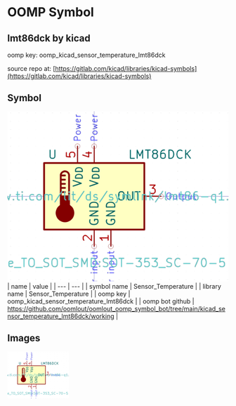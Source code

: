 # OOMP Symbol  
## lmt86dck  by kicad  
  
oomp key: oomp_kicad_sensor_temperature_lmt86dck  
  
source repo at: [https://gitlab.com/kicad/libraries/kicad-symbols](https://gitlab.com/kicad/libraries/kicad-symbols)  
## Symbol  
  
[![working.png](working_600.png)](working.png)  
| name | value | 
| --- | --- | 
| symbol name | Sensor_Temperature | 
| library name | Sensor_Temperature | 
| oomp key | oomp_kicad_sensor_temperature_lmt86dck | 
| oomp bot github | https://github.com/oomlout/oomlout_oomp_symbol_bot/tree/main/kicad_sensor_temperature_lmt86dck/working | 
## Images  
  
[![working.png](working_140.png)](working.png)  
